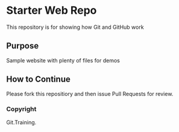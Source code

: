 # Starter Web Repo

This repository is for showing how Git and GitHub work

## Purpose
Sample website with plenty of files for demos

## How to Continue
Please fork this repositiory and then issue Pull Requests for review.

### Copyright
Git.Training.